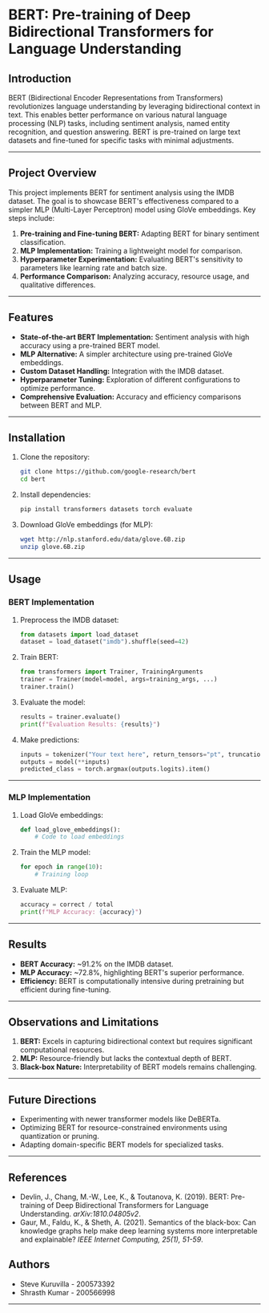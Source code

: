 # BERT: Pre-training of Deep Bidirectional Transformers for Language Understanding

## Introduction

BERT (Bidirectional Encoder Representations from Transformers) revolutionizes language understanding by leveraging bidirectional context in text. This enables better performance on various natural language processing (NLP) tasks, including sentiment analysis, named entity recognition, and question answering. BERT is pre-trained on large text datasets and fine-tuned for specific tasks with minimal adjustments.

---

## Project Overview

This project implements BERT for sentiment analysis using the IMDB dataset. The goal is to showcase BERT's effectiveness compared to a simpler MLP (Multi-Layer Perceptron) model using GloVe embeddings. Key steps include:

1. **Pre-training and Fine-tuning BERT:** Adapting BERT for binary sentiment classification.
2. **MLP Implementation:** Training a lightweight model for comparison.
3. **Hyperparameter Experimentation:** Evaluating BERT's sensitivity to parameters like learning rate and batch size.
4. **Performance Comparison:** Analyzing accuracy, resource usage, and qualitative differences.

---

## Features

- **State-of-the-art BERT Implementation:** Sentiment analysis with high accuracy using a pre-trained BERT model.
- **MLP Alternative:** A simpler architecture using pre-trained GloVe embeddings.
- **Custom Dataset Handling:** Integration with the IMDB dataset.
- **Hyperparameter Tuning:** Exploration of different configurations to optimize performance.
- **Comprehensive Evaluation:** Accuracy and efficiency comparisons between BERT and MLP.

---

## Installation

1. Clone the repository:
   ```bash
   git clone https://github.com/google-research/bert
   cd bert
   ```

2. Install dependencies:
   ```bash
   pip install transformers datasets torch evaluate
   ```

3. Download GloVe embeddings (for MLP):
   ```bash
   wget http://nlp.stanford.edu/data/glove.6B.zip
   unzip glove.6B.zip
   ```

---

## Usage

### BERT Implementation

1. Preprocess the IMDB dataset:
   ```python
   from datasets import load_dataset
   dataset = load_dataset("imdb").shuffle(seed=42)
   ```

2. Train BERT:
   ```python
   from transformers import Trainer, TrainingArguments
   trainer = Trainer(model=model, args=training_args, ...)
   trainer.train()
   ```

3. Evaluate the model:
   ```python
   results = trainer.evaluate()
   print(f"Evaluation Results: {results}")
   ```

4. Make predictions:
   ```python
   inputs = tokenizer("Your text here", return_tensors="pt", truncation=True)
   outputs = model(**inputs)
   predicted_class = torch.argmax(outputs.logits).item()
   ```

---

### MLP Implementation

1. Load GloVe embeddings:
   ```python
   def load_glove_embeddings():
       # Code to load embeddings
   ```

2. Train the MLP model:
   ```python
   for epoch in range(10):
       # Training loop
   ```

3. Evaluate MLP:
   ```python
   accuracy = correct / total
   print(f"MLP Accuracy: {accuracy}")
   ```

---

## Results

- **BERT Accuracy:** ~91.2% on the IMDB dataset.
- **MLP Accuracy:** ~72.8%, highlighting BERT's superior performance.
- **Efficiency:** BERT is computationally intensive during pretraining but efficient during fine-tuning.

---

## Observations and Limitations

1. **BERT:** Excels in capturing bidirectional context but requires significant computational resources.
2. **MLP:** Resource-friendly but lacks the contextual depth of BERT.
3. **Black-box Nature:** Interpretability of BERT models remains challenging.

---

## Future Directions

- Experimenting with newer transformer models like DeBERTa.
- Optimizing BERT for resource-constrained environments using quantization or pruning.
- Adapting domain-specific BERT models for specialized tasks.

---

## References

- Devlin, J., Chang, M.-W., Lee, K., & Toutanova, K. (2019). BERT: Pre-training of Deep Bidirectional Transformers for Language Understanding. *arXiv:1810.04805v2*.
- Gaur, M., Faldu, K., & Sheth, A. (2021). Semantics of the black-box: Can knowledge graphs help make deep learning systems more interpretable and explainable? *IEEE Internet Computing, 25(1), 51-59*.

## Authors

- Steve Kuruvilla - 200573392
- Shrasth Kumar - 200566998

---
